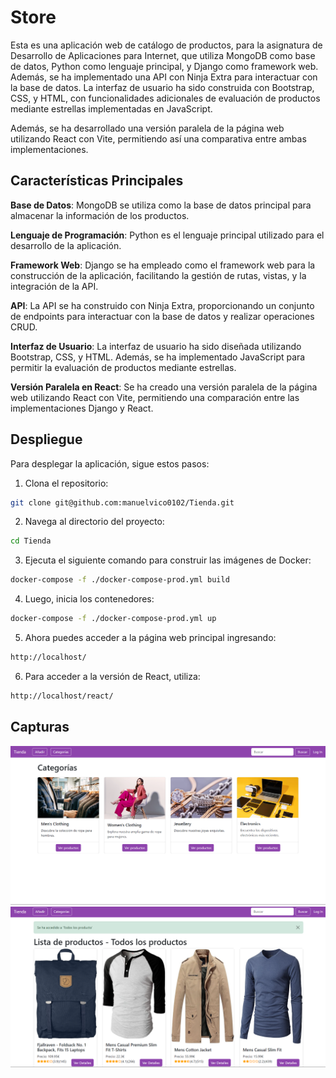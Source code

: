 # Store
Esta es una aplicación web de catálogo de productos, para la asignatura de Desarrollo de Aplicaciones para Internet, que utiliza MongoDB como base de datos, Python como lenguaje principal, y Django como framework web. Además, se ha implementado una API con Ninja Extra para interactuar con la base de datos. La interfaz de usuario ha sido construida con Bootstrap, CSS, y HTML, con funcionalidades adicionales de evaluación de productos mediante estrellas implementadas en JavaScript.

Además, se ha desarrollado una versión paralela de la página web utilizando React con Vite, permitiendo así una comparativa entre ambas implementaciones.

## Características Principales
**Base de Datos**: MongoDB se utiliza como la base de datos principal para almacenar la información de los productos.

**Lenguaje de Programación**: Python es el lenguaje principal utilizado para el desarrollo de la aplicación.

**Framework Web**: Django se ha empleado como el framework web para la construcción de la aplicación, facilitando la gestión de rutas, vistas, y la integración de la API.

**API**: La API se ha construido con Ninja Extra, proporcionando un conjunto de endpoints para interactuar con la base de datos y realizar operaciones CRUD.

**Interfaz de Usuario**: La interfaz de usuario ha sido diseñada utilizando Bootstrap, CSS, y HTML. Además, se ha implementado JavaScript para permitir la evaluación de productos mediante estrellas.

**Versión Paralela en React**: Se ha creado una versión paralela de la página web utilizando React con Vite, permitiendo una comparación entre las implementaciones Django y React.

## Despliegue

Para desplegar la aplicación, sigue estos pasos:

1. Clona el repositorio:

```bash
git clone git@github.com:manuelvico0102/Tienda.git
```

2. Navega al directorio del proyecto:

```bash
cd Tienda
```

3. Ejecuta el siguiente comando para construir las imágenes de Docker:

```bash
docker-compose -f ./docker-compose-prod.yml build
```

4. Luego, inicia los contenedores:

```bash
docker-compose -f ./docker-compose-prod.yml up
```

5. Ahora puedes acceder a la página web principal ingresando:

```bash
http://localhost/
```

6. Para acceder a la versión de React, utiliza:

```bash
http://localhost/react/
```

## Capturas

![Inicio de la tienda](img/p1.png)
![Productos](img/p2.png)
